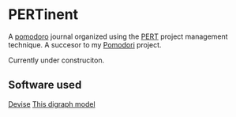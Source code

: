 # PERTinent

A [pomodoro](https://en.wikipedia.org/wiki/Pomodoro_Technique) journal organized using the [PERT](https://en.wikipedia.org/wiki/Program_evaluation_and_review_technique) project management technique. A succesor to my [Pomodori](https://github.com/voscarmv/pomodori) project.

Currently under construciton.

## Software used

[Devise](https://github.com/heartcombo/devise)
[This digraph model](http://www.rixiform.com/2007/10/22/directed-graphs-in-ruby-on-rails/)